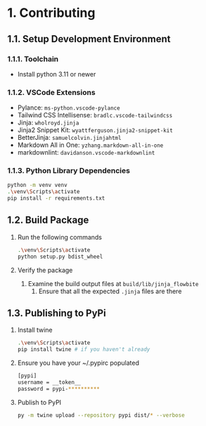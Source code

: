 # 1. Contributing

## 1.1. Setup Development Environment

### 1.1.1. Toolchain

- Install python 3.11 or newer

### 1.1.2. VSCode Extensions

- Pylance: `ms-python.vscode-pylance`
- Tailwind CSS Intellisense: `bradlc.vscode-tailwindcss`
- Jinja: `wholroyd.jinja`
- Jinja2 Snippet Kit: `wyattferguson.jinja2-snippet-kit`
- BetterJinja: `samuelcolvin.jinjahtml`
- Markdown All in One: `yzhang.markdown-all-in-one`
- markdownlint: `davidanson.vscode-markdownlint`

### 1.1.3. Python Library Dependencies

~~~sh
python -m venv venv
.\venv\Scripts\activate
pip install -r requirements.txt
~~~

## 1.2. Build Package

1. Run the following commands

    ~~~sh
    .\venv\Scripts\activate
    python setup.py bdist_wheel
    ~~~

1. Verify the package

    1. Examine the build output files at `build/lib/jinja_flowbite`
       1. Ensure that all the expected `.jinja` files are there

## 1.3. Publishing to PyPi

1. Install twine

    ~~~sh
    .\venv\Scripts\activate
    pip install twine # if you haven't already
    ~~~

1. Ensure you have your ~/.pypirc populated

    ~~~sh
    [pypi]
    username = __token__
    password = pypi-**********
    ~~~

1. Publish to PyPI

    ~~~sh
    py -m twine upload --repository pypi dist/* --verbose
    ~~~
